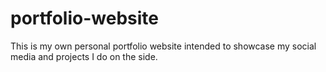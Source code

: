 # portfolio-website
This is my own personal portfolio website intended to showcase my social media and projects I do on the side. 
